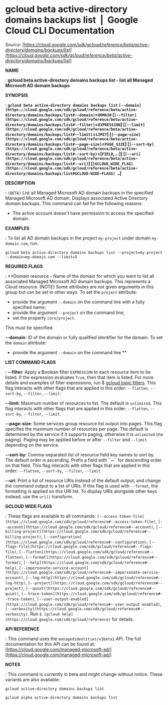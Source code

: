# gcloud beta active-directory domains backups list  |  Google Cloud CLI Documentation

*Source: [https://cloud.google.com/sdk/gcloud/reference/beta/active-directory/domains/backups/list](https://cloud.google.com/sdk/gcloud/reference/beta/active-directory/domains/backups/list)*

**NAME**

: **gcloud beta active-directory domains backups list - list all Managed Microsoft AD domain backups**

**SYNOPSIS**

: **`gcloud beta active-directory domains backups list` `[--domain](https://cloud.google.com/sdk/gcloud/reference/beta/active-directory/domains/backups/list#--domain)`=`DOMAIN` [`[--filter](https://cloud.google.com/sdk/gcloud/reference/beta/active-directory/domains/backups/list#--filter)`=`EXPRESSION`] [`[--limit](https://cloud.google.com/sdk/gcloud/reference/beta/active-directory/domains/backups/list#--limit)`=`LIMIT`] [`[--page-size](https://cloud.google.com/sdk/gcloud/reference/beta/active-directory/domains/backups/list#--page-size)`=`PAGE_SIZE`] [`[--sort-by](https://cloud.google.com/sdk/gcloud/reference/beta/active-directory/domains/backups/list#--sort-by)`=[`FIELD`,…]] [`[--uri](https://cloud.google.com/sdk/gcloud/reference/beta/active-directory/domains/backups/list#--uri)`] [`[GCLOUD_WIDE_FLAG](https://cloud.google.com/sdk/gcloud/reference/beta/active-directory/domains/backups/list#GCLOUD-WIDE-FLAGS) …`]**

**DESCRIPTION**

: `(BETA)` List all Managed Microsoft AD domain backups in the
specified Managed Microsoft AD domain.
Displays associated Active Directory domain backups.
This command can fail for the following reasons:

- The active account doesn't have permission to access the specified domain.

**EXAMPLES**

: To list all AD domain backups in the project `my-project` under
domain `my-domain.com`, run:

```
gcloud beta active-directory domains backups list --project=my-project --domain=my-domain.com --limit=5
```

**REQUIRED FLAGS**

: **Domain resource - Name of the domain for which you want to list all associated
Managed Microsoft AD domain backups. This represents a Cloud resource. (NOTE)
Some attributes are not given arguments in this group but can be set in other
ways.
To set the `project` attribute:

- provide the argument `--domain` on the command line with a fully
specified name;
- provide the argument `--project` on the command line;
- set the property `core/project`.

This must be specified.

**--domain**:
ID of the domain or fully qualified identifier for the domain.
To set the `domain` attribute:

- provide the argument `--domain` on the command line.**

**LIST COMMAND FLAGS**

: **--filter**:
Apply a Boolean filter `EXPRESSION` to each resource item
to be listed. If the expression evaluates `True`, then that item is
listed. For more details and examples of filter expressions, run $ [gcloud topic filters](https://cloud.google.com/sdk/gcloud/reference/topic/filters). This flag
interacts with other flags that are applied in this order:
`--flatten`, `--sort-by`, `--filter`,
`--limit`.

**--limit**:
Maximum number of resources to list. The default is `unlimited`. This
flag interacts with other flags that are applied in this order:
`--flatten`, `--sort-by`, `--filter`,
`--limit`.

**--page-size**:
Some services group resource list output into pages. This flag specifies the
maximum number of resources per page. The default is determined by the service
if it supports paging, otherwise it is `unlimited` (no paging).
Paging may be applied before or after `--filter` and
`--limit` depending on the service.

**--sort-by**:
Comma-separated list of resource field key names to sort by. The default order
is ascending. Prefix a field with ``~´´ for descending order on that
field. This flag interacts with other flags that are applied in this order:
`--flatten`, `--sort-by`, `--filter`,
`--limit`.

**--uri**:
Print a list of resource URIs instead of the default output, and change the
command output to a list of URIs. If this flag is used with
`--format`, the formatting is applied on this URI list. To display
URIs alongside other keys instead, use the `uri()` transform.

**GCLOUD WIDE FLAGS**

: These flags are available to all commands: `[--access-token-file](https://cloud.google.com/sdk/gcloud/reference#--access-token-file)`,
`[--account](https://cloud.google.com/sdk/gcloud/reference#--account)`, `[--billing-project](https://cloud.google.com/sdk/gcloud/reference#--billing-project)`,
`[--configuration](https://cloud.google.com/sdk/gcloud/reference#--configuration)`,
`[--flags-file](https://cloud.google.com/sdk/gcloud/reference#--flags-file)`,
`[--flatten](https://cloud.google.com/sdk/gcloud/reference#--flatten)`, `[--format](https://cloud.google.com/sdk/gcloud/reference#--format)`, `[--help](https://cloud.google.com/sdk/gcloud/reference#--help)`, `[--impersonate-service-account](https://cloud.google.com/sdk/gcloud/reference#--impersonate-service-account)`,
`[--log-http](https://cloud.google.com/sdk/gcloud/reference#--log-http)`,
`[--project](https://cloud.google.com/sdk/gcloud/reference#--project)`, `[--quiet](https://cloud.google.com/sdk/gcloud/reference#--quiet)`, `[--trace-token](https://cloud.google.com/sdk/gcloud/reference#--trace-token)`, `[--user-output-enabled](https://cloud.google.com/sdk/gcloud/reference#--user-output-enabled)`,
`[--verbosity](https://cloud.google.com/sdk/gcloud/reference#--verbosity)`.
Run `$ [gcloud help](https://cloud.google.com/sdk/gcloud/reference)` for details.

**API REFERENCE**

: This command uses the `managedidentities/v1beta1` API. The full
documentation for this API can be found at: [https://cloud.google.com/managed-microsoft-ad/](https://cloud.google.com/managed-microsoft-ad/)

**NOTES**

: This command is currently in beta and might change without notice. These
variants are also available:

```
gcloud active-directory domains backups list
```

```
gcloud alpha active-directory domains backups list
```